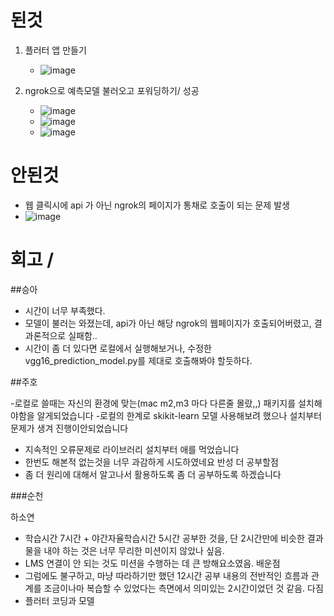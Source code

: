 # 된것
  1. 플러터 앱 만들기
     - ![image](https://github.com/user-attachments/assets/7a12acb0-4205-42ce-9c75-941cb4825e85)
  
  2. ngrok으로 예측모델 불러오고 포워딩하기/ 성공
     - ![image](https://github.com/user-attachments/assets/ec6451a8-be00-4a23-9b12-b3259a49db61)
     - ![image](https://github.com/user-attachments/assets/7a4b4567-edd7-49da-ab0a-6616bc5b92d4)
     - ![image](https://github.com/user-attachments/assets/cf83aa71-3d6c-4220-bd98-e5189d895490)

# 안된것
  - 웹 클릭시에 api 가 아닌 ngrok의 페이지가 통채로 호출이 되는 문제 발생
  - ![image](https://github.com/user-attachments/assets/c30eab6b-48c1-4243-8922-fb7bb50cc473)

# 회고 / 

##승아
- 시간이 너무 부족했다.
- 모델이 불러는 와졌는데, api가 아닌 해당 ngrok의 웹페이지가 호출되어버렸고, 결과론적으로 실패함..
- 시간이 좀 더 있다면 로컬에서 실행해보거나, 수정한 vgg16_prediction_model.py를 제대로 호출해봐야 할듯하다.

##주호

-로컬로 쓸때는 자신의 환경에 맞는(mac m2,m3 마다 다른줄 몰랐,,) 패키지를 설치해야함을 알게되었습니다 
-로컬의 한계로 skikit-learn 모델 사용해보려 했으나 설치부터 문제가 생겨 진행이안되었습니다
- 지속적인 오류문제로 라이브러리 설치부터 애를 먹었습니다 
- 한번도 해본적 없는것을 너무 과감하게 시도하였네요 
반성 더 공부할점
- 좀 더 원리에 대해서 알고나서 활용하도록 좀 더 공부하도록 하겠습니다

###순천

하소연
- 학습시간 7시간 + 야간자율학습시간 5시간 공부한 것을, 단 2시간만에 비슷한 결과물을 내야 하는 것은 너무 무리한 미션이지 않았나 싶음.
- LMS 연결이 안 되는 것도 미션을 수행하는 데 큰 방해요소였음.
배운점
- 그럼에도 불구하고, 마냥 따라하기만 했던 12시간 공부 내용의 전반적인 흐름과 관계를 조금이나마 복습할 수 있었다는 측면에서 의미있는 2시간이었던 것 같음.
다짐
- 플러터 코딩과 모델
